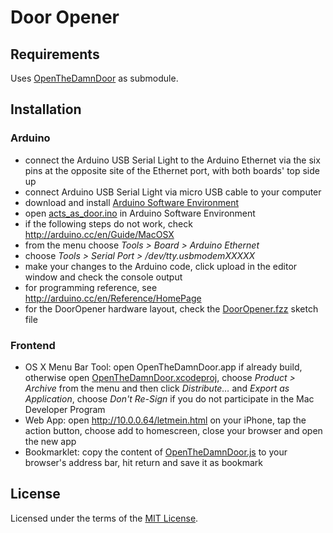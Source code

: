 # Door Opener

## Requirements

Uses [OpenTheDamnDoor](https://github.com/michaelkamphausen/OpenTheDamnDoor)  as submodule.

## Installation

### Arduino
* connect the Arduino USB Serial Light to the Arduino Ethernet via the six pins at the opposite site of the Ethernet port, with both boards' top side up
* connect Arduino USB Serial Light via micro USB cable to your computer
* download and install [Arduino Software Environment](http://arduino.cc/en/Main/Software)
* open [acts_as_door.ino](door-opener/arduino/acts_as_door/acts_as_door.ino) in Arduino Software Environment
* if the following steps do not work, check <http://arduino.cc/en/Guide/MacOSX>
* from the menu choose *Tools > Board > Arduino Ethernet*
* choose *Tools > Serial Port > /dev/tty.usbmodemXXXXX*
* make your changes to the Arduino code, click upload in the editor window and check the console output
* for programming reference, see <http://arduino.cc/en/Reference/HomePage>
* for the DoorOpener hardware layout, check the [DoorOpener.fzz](door-opener/arduino/DoorOpener.fzz) sketch file

### Frontend
* OS X Menu Bar Tool: open OpenTheDamnDoor.app if already build, otherwise open [OpenTheDamnDoor.xcodeproj](frontend/OpenTheDamnDoor/OpenTheDamnDoor.xcodeproj), choose *Product > Archive* from the menu and then click *Distribute…* and *Export as Application*, choose *Don't Re-Sign* if you do not participate in the Mac Developer Program
* Web App: open <http://10.0.0.64/letmein.html> on your iPhone, tap the action button, choose add to homescreen, close your browser and open the new app
* Bookmarklet: copy the content of [OpenTheDamnDoor.js](door-opener/frontend/bookmarklet/OpenTheDamnDoor.js) to your browser's address bar, hit return and save it as bookmark

## License

Licensed under the terms of the [MIT License](LICENSE).